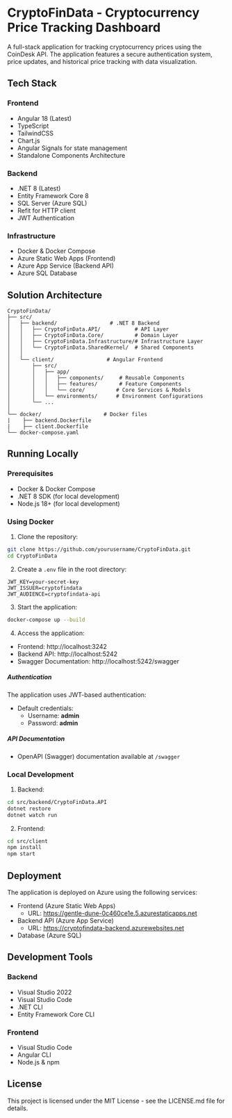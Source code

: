 # CryptoFinData - Cryptocurrency Price Tracking Dashboard

A full-stack application for tracking cryptocurrency prices using the CoinDesk API. The application features a secure authentication system, price updates, and historical price tracking with data visualization.

## Tech Stack

### Frontend
- Angular 18 (Latest)
- TypeScript
- TailwindCSS
- Chart.js
- Angular Signals for state management
- Standalone Components Architecture

### Backend
- .NET 8 (Latest)
- Entity Framework Core 8
- SQL Server (Azure SQL)
- Refit for HTTP client
- JWT Authentication

### Infrastructure
- Docker & Docker Compose
- Azure Static Web Apps (Frontend)
- Azure App Service (Backend API)
- Azure SQL Database

## Solution Architecture

```
CryptoFinData/
├── src/
│   ├── backend/                 # .NET 8 Backend
│   │   ├── CryptoFinData.API/           # API Layer
│   │   ├── CryptoFinData.Core/          # Domain Layer
│   │   ├── CryptoFinData.Infrastructure/# Infrastructure Layer
│   │   └── CryptoFinData.SharedKernel/  # Shared Components
│   │
│   └── client/                 # Angular Frontend
│       ├── src/
│       │   ├── app/
│       │   │   ├── components/     # Reusable Components
│       │   │   ├── features/       # Feature Components
│       │   │   └── core/          # Core Services & Models
│       │   └── environments/      # Environment Configurations
│       └── ...
│
└── docker/                    # Docker files
|    ├── backend.Dockerfile
|    ├── client.Dockerfile
└── docker-compose.yaml
```

## Running Locally

### Prerequisites
- Docker & Docker Compose
- .NET 8 SDK (for local development)
- Node.js 18+ (for local development)

### Using Docker

1. Clone the repository:
```bash
git clone https://github.com/yourusername/CryptoFinData.git
cd CryptoFinData
```

2. Create a `.env` file in the root directory:
```env
JWT_KEY=your-secret-key
JWT_ISSUER=cryptofindata
JWT_AUDIENCE=cryptofindata-api
```

3. Start the application:
```bash
docker-compose up --build
```

4. Access the application:
- Frontend: http://localhost:3242
- Backend API: http://localhost:5242
- Swagger Documentation: http://localhost:5242/swagger

##### Authentication
The application uses JWT-based authentication:
- Default credentials:
  - Username: **admin**
  - Password: **admin**

##### API Documentation
- OpenAPI (Swagger) documentation available at `/swagger`

### Local Development

1. Backend:
```bash
cd src/backend/CryptoFinData.API
dotnet restore
dotnet watch run
```

2. Frontend:
```bash
cd src/client
npm install
npm start
```

## Deployment

The application is deployed on Azure using the following services:

- Frontend (Azure Static Web Apps)
    - URL: https://gentle-dune-0c460ce1e.5.azurestaticapps.net
- Backend API (Azure App Service)
    - URL: https://cryptofindata-backend.azurewebsites.net
- Database (Azure SQL)

## Development Tools

### Backend
- Visual Studio 2022
- Visual Studio Code
- .NET CLI
- Entity Framework Core CLI

### Frontend
- Visual Studio Code
- Angular CLI
- Node.js & npm

## License

This project is licensed under the MIT License - see the LICENSE.md file for details.